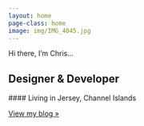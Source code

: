 ```yaml
---
layout: home
page-class: home
image: img/IMG_4045.jpg
---
```


<p class="lead italic">Hi there, I’m Chris… </p>
<h2>Designer <span class="italic">&amp;</span> Developer</h2>
#### Living in Jersey, Channel Islands
<p><a href="/blog/" alt="View all posts" id="b-link" class="btn btn-c">View my blog »</a></p>
